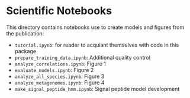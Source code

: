 # Scientific Notebooks

This directory contains notebooks use to create models and figures from the publication:

- `tutorial.ipynb`: for reader to acquiant themselves with code in this package
- `prepare_training_data.ipynb`: Additional quality control
- `analyze_correlations.ipynb`: Figure 1
- `evaluate_models.ipynb`: Figure 2
- `analyze_all_species.ipynb`: Figure 3
- `analyze_metagenomes.ipynb`: Figure 4
- `make_signal_peptide_hmm.ipynb`: Signal peptide model development